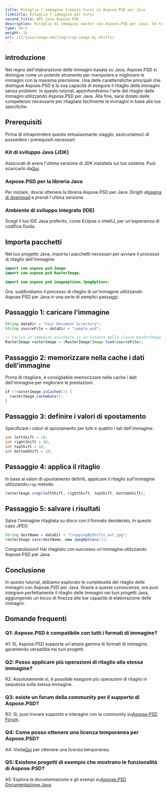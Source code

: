 ```yaml
---
title: Ritaglia l'immagine tramite turni in Aspose.PSD per Java
linktitle: Ritaglia l'immagine per turni
second_title: API Java Aspose.PSD
description: Ritaglio di immagini master con Aspose.PSD per Java. Un tutorial completo per la manipolazione delle immagini senza soluzione di continuità.
type: docs
weight: 16
url: /it/java/image-editing/crop-image-by-shifts/
---
```

## introduzione

Nel regno dell'elaborazione delle immagini basata su Java, Aspose.PSD si distingue come un potente strumento per manipolare e migliorare le immagini con la massima precisione. Una delle caratteristiche principali che distingue Aspose.PSD è la sua capacità di eseguire il ritaglio delle immagini senza problemi. In questo tutorial, approfondiremo l'arte del ritaglio delle immagini utilizzando Aspose.PSD per Java. Alla fine, sarai dotato delle competenze necessarie per ritagliare facilmente le immagini in base alle tue specifiche.

## Prerequisiti

Prima di intraprendere questo entusiasmante viaggio, assicuriamoci di possedere i prerequisiti necessari:

### Kit di sviluppo Java (JDK)

 Assicurati di avere l'ultima versione di JDK installata sul tuo sistema. Puoi scaricarlo da[Qui](https://www.oracle.com/java/technologies/javase-downloads.html).

### Aspose.PSD per la libreria Java

 Per iniziare, dovrai ottenere la libreria Aspose.PSD per Java. Dirigiti al[pagina di download](https://releases.aspose.com/psd/java/) e prendi l'ultima versione.

### Ambiente di sviluppo integrato (IDE)

Scegli il tuo IDE Java preferito, come Eclipse o IntelliJ, per un'esperienza di codifica fluida.

## Importa pacchetti

Nel tuo progetto Java, importa i pacchetti necessari per avviare il processo di ritaglio dell'immagine:

```java
import com.aspose.psd.Image;
import com.aspose.psd.RasterImage;

import com.aspose.psd.imageoptions.JpegOptions;
```

Ora, suddividiamo il processo di ritaglio di un'immagine utilizzando Aspose.PSD per Java in una serie di semplici passaggi:

## Passaggio 1: caricare l'immagine

```java
String dataDir = "Your Document Directory";
String sourceFile = dataDir + "sample.psd";

// Carica un'immagine esistente in un'istanza della classe RasterImage
RasterImage rasterImage = (RasterImage)Image.load(sourceFile);
```

## Passaggio 2: memorizzare nella cache i dati dell'immagine

Prima di ritagliare, è consigliabile memorizzare nella cache i dati dell'immagine per migliorare le prestazioni:

```java
if (!rasterImage.isCached()) {
  rasterImage.cacheData();
}
```

## Passaggio 3: definire i valori di spostamento

Specificare i valori di spostamento per tutti e quattro i lati dell'immagine:

```java
int leftShift = 10;
int rightShift = 10;
int topShift = 10;
int bottomShift = 10;
```

## Passaggio 4: applica il ritaglio

 In base ai valori di spostamento definiti, applicare il ritaglio sull'immagine utilizzando`crop` metodo:

```java
rasterImage.crop(leftShift, rightShift, topShift, bottomShift);
```

## Passaggio 5: salvare i risultati

Salva l'immagine ritagliata su disco con il formato desiderato, in questo caso JPEG:

```java
String destName = dataDir + "CroppingByShifts_out.jpg";
rasterImage.save(destName, new JpegOptions());
```

Congratulazioni! Hai ritagliato con successo un'immagine utilizzando Aspose.PSD per Java.

## Conclusione

In questo tutorial, abbiamo esplorato le complessità del ritaglio delle immagini con Aspose.PSD per Java. Grazie a queste conoscenze, ora puoi integrare perfettamente il ritaglio delle immagini nei tuoi progetti Java, aggiungendo un tocco di finezza alle tue capacità di elaborazione delle immagini.

## Domande frequenti

### Q1: Aspose.PSD è compatibile con tutti i formati di immagine?

A1: Sì, Aspose.PSD supporta un'ampia gamma di formati di immagine, garantendo versatilità nei tuoi progetti.

### Q2: Posso applicare più operazioni di ritaglio alla stessa immagine?

R2: Assolutamente sì, è possibile eseguire più operazioni di ritaglio in sequenza sulla stessa immagine.

### Q3: esiste un forum della community per il supporto di Aspose.PSD?

 R3: Sì, puoi trovare supporto e interagire con la community su[Aspose.PSD Forum](https://forum.aspose.com/c/psd/34).

### Q4: Come posso ottenere una licenza temporanea per Aspose.PSD?

 A4: Visita[Qui](https://purchase.aspose.com/temporary-license/) per ottenere una licenza temporanea.

### Q5: Esistono progetti di esempio che mostrano le funzionalità di Aspose.PSD?

 A5: Esplora la documentazione e gli esempi su[Aspose.PSD Documentazione Java](https://reference.aspose.com/psd/java/).
